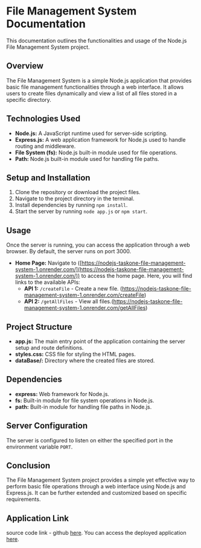 # File Management System Documentation

This documentation outlines the functionalities and usage of the Node.js File Management System project.

## Overview

The File Management System is a simple Node.js application that provides basic file management functionalities through a web interface. It allows users to create files dynamically and view a list of all files stored in a specific directory.

## Technologies Used

- **Node.js:** A JavaScript runtime used for server-side scripting.
- **Express.js:** A web application framework for Node.js used to handle routing and middleware.
- **File System (fs):** Node.js built-in module used for file operations.
- **Path:** Node.js built-in module used for handling file paths.

## Setup and Installation

1. Clone the repository or download the project files.
2. Navigate to the project directory in the terminal.
3. Install dependencies by running `npm install`.
4. Start the server by running `node app.js` or `npm start`.

## Usage

Once the server is running, you can access the application through a web browser. By default, the server runs on port 3000.

- **Home Page:** Navigate to ([https://nodejs-taskone-file-management-system-1.onrender.com/](https://nodejs-taskone-file-management-system-1.onrender.com/)) to access the home page. Here, you will find links to the available APIs:
  - **API 1:** `/createFile` - Create a new file. (https://nodejs-taskone-file-management-system-1.onrender.com/createFile)
  - **API 2:** `/getAllFiles` - View all files.(https://nodejs-taskone-file-management-system-1.onrender.com/getAllFiles)

## Project Structure

- **app.js:** The main entry point of the application containing the server setup and route definitions.
- **styles.css:** CSS file for styling the HTML pages.
- **dataBase/:** Directory where the created files are stored.

## Dependencies

- **express:** Web framework for Node.js.
- **fs:** Built-in module for file system operations in Node.js.
- **path:** Built-in module for handling file paths in Node.js.

## Server Configuration

The server is configured to listen on either the specified port in the environment variable `PORT`.

## Conclusion

The File Management System project provides a simple yet effective way to perform basic file operations through a web interface using Node.js and Express.js. It can be further extended and customized based on specific requirements.

## Application Link
source code link - github [here](https://github.com/ArivazhaganPandiyan/NodeJS-TaskOne-file-management-system/tree/main?tab=readme-ov-file).
You can access the deployed application [here](https://nodejs-taskone-file-management-system-1.onrender.com/).
